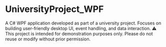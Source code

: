 # UniversityProject_WPF
A C# WPF application developed as part of a university project. Focuses on building user-friendly desktop UI, event handling, and data interaction.
⚠️ This project is intended for demonstration purposes only. Please do not reuse or modify without prior permission.
